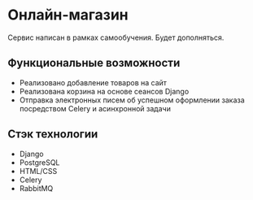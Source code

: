 # Онлайн-магазин

Сервис написан в рамках самообучения. Будет дополняться.

## Функциональные возможности

- Реализовано добавление товаров на сайт
- Реализована корзина на основе сеансов Django
- Отправка электронных писем об успешном оформлении заказа посредством Celery и асинхронной задачи  


## Стэк технологии

- Django
- PostgreSQL
- HTML/CSS
- Celery
- RabbitMQ